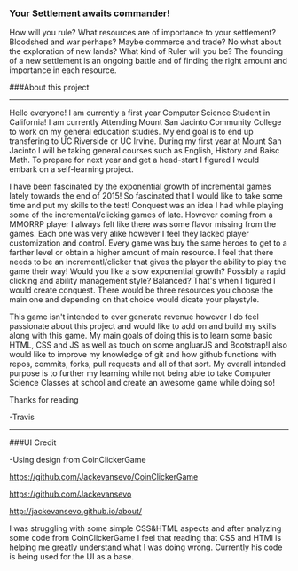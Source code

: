 
### Your Settlement awaits commander!

How will you rule? What resources are of importance to your settlement? Bloodshed and war perhaps? Maybe commerce and trade? No what about the exploration of new lands? What kind of Ruler will you be? The founding of a new settlement is an ongoing battle and of finding the right amount and importance in each resource.

###About this project
<hr>
 Hello everyone! I am currently a first year Computer Science Student in California! I am currently Attending Mount San Jacinto Community College to work on my general education studies. My end goal is to end up transfering to UC Riverside or UC Irvine. During my first year at Mount San Jacinto I will be taking general courses such as English, History and Baisc Math. To prepare for next year and get a head-start I figured I would embark on a self-learning project.
 
 I have been fascinated by the exponential growth of incremental games lately towards the end of 2015! So fascinated that I would like to take some time and put my skills to the test! Conquest was an idea I had while playing some of the incremental/clicking games of late. However coming from a MMORRP player I always felt like there was some flavor missing from the games. Each one was very alike however I feel they lacked player customization and control. Every game was buy the same heroes to get to a farther level or obtain a higher amount of main resource. I feel that there needs to be an incrementl/clicker that gives the player the ability to play the game their way! Would you like a slow exponential growth? Possibly a rapid clicking and ability management style? Balanced? That's when I figured I would create conquest. There would be three resources you choose the main one and depending on that choice would dicate your playstyle. 
 
 This game isn't intended to ever generate revenue however I do feel passionate about this project and would like to add on and build my skills along with this game. My main goals of doing this is to learn some basic HTML, CSS and JS as well as touch on some angluarJS and Bootstrap!I also would like to improve my knowledge of git and how github functions with repos, commits, forks, pull requests and all of that sort. My overall intended purpose is to further my learning while not being able to take Computer Science Classes at school and create an awesome game while doing so!
 
 Thanks for reading
 
 -Travis

 <hr>
###UI Credit

-Using design from CoinClickerGame

https://github.com/Jackevansevo/CoinClickerGame

https://github.com/Jackevansevo

http://jackevansevo.github.io/about/

I was struggling with some simple CSS&HTML aspects and after analyzing some code from CoinClickerGame I feel that reading that CSS and HTMl is helping me greatly understand what I was doing wrong. Currently his code is being used for the UI as a base. 
